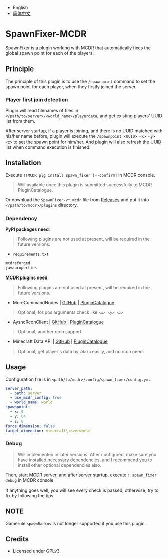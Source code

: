 - English
- [简体中文](README_zh_cn.md)

# SpawnFixer-MCDR
SpawnFixer is a plugin working with MCDR that automatically fixes the global spawn point for each of the players.

## Principle
The principle of this plugin is to use the `/spawnpoint` command to set the spawn point for each player, when they firstly joined the server.

### Player first join detection
Plugin will read filenames of files in `</path/to/server>/<world_name>/playerdata`, and get existing players' UUID list from them.

After server startup, if a player is joining, and there is no UUID matched with his/her name before, plugin will execute the `/spawnpoint <UUID> <x> <y> <z>` to set the spawn point for him/her. And plugin will also refresh the UUID list when command execution is finished.

## Installation
Execute `!!MCDR plg install spawn_fixer [--confirm]` in MCDR console.
> Will available once this plugin is submitted successfully to MCDR PluginCatalogue.

Or download the `SpawnFixer-v*.mcdr` file from [Releases](https://github.com/MCDReforged/SpawnFixer-MCDR/releases) and put it into `</path/to/mcdr>/plugins` directory.

### Dependency
**PyPI packages need**:
> Following plugins are not used at present, will be required in the future versions.
- `requirements.txt`
```txt
mcdreforged
javaproperties
```

**MCDR plugins need**:
> Following plugins are not used at present, will be required in the future versions.
- MoreCommandNodes | [GitHub](https://github.com/AnzhiZhang/MCDReforgedPlugins/tree/master/src/more_command_nodes) | [PluginCatalogue](https://mcdreforged.com/en/plugin/more_command_nodes)
> Optional, for pos arguments check like `<x> <y> <z>`.

- AysncRconClient | [GitHub](https://github.com/Mooling0602/AsyncRconClient) | [PluginCatalogue](https://mcdreforged.com/en/plugin/async_rcon)
> Optional, another rcon support.

- Minecraft Data API | [GitHub](https://github.com/Fallen-Breath/MinecraftDataAPI) | [PluginCatalogue](https://mcdreforged.com/en/plugin/minecraft_data_api)
> Optional, get player's data by `/data` easily, and no rcon need.

## Usage
Configuration file is in `<path/to/mcdr>/config/spawn_fixer/config.yml`.
```yaml
server_path:
  - path: server
  - use_mcdr_config: true
  - world_name: world
spawnpoint:
  - x: 0
  - y: 64
  - z: 0
force_dimension: false
target_dimension: minecraft\:overworld
```

### Debug
> Will implemented in later versions.
After configured, make sure you have installed necessary dependencies, and I recommend you to install other optional dependencies also.

Then, start MCDR server, and after server startup, execute `!!spawn_fixer debug` in MCDR console.

If anything goes well, you will see every check is passed, otherwise, try to fix by following the tips.

## NOTE
Gamerule `spawnRadius` is not longer supported if you use this plugin.

## Credits
- Licensed under GPLv3.
